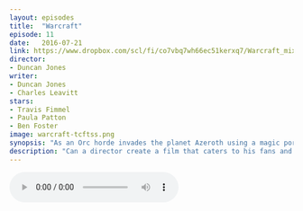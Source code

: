 ```yaml
---
layout: episodes
title:  "Warcraft"
episode: 11
date:   2016-07-21
link: https://www.dropbox.com/scl/fi/co7vbq7wh66ec51kerxq7/Warcraft_mixdown2.mp3?rlkey=vpp13ia8f5b3mkdi13paf8yrw&dl=0
director: 
- Duncan Jones
writer:
- Duncan Jones
- Charles Leavitt
stars: 
- Travis Fimmel
- Paula Patton
- Ben Foster
image: warcraft-tcftss.png
synopsis: "As an Orc horde invades the planet Azeroth using a magic portal, a few human heroes and dissenting Orcs must attempt to stop the true evil behind this war."
description: "Can a director create a film that caters to his fans and the common cinema goer. Duncan Jones certainly tries to accomplish this with Warcraft.  Josh and Damian talk about the film, how video games are a tough thing to import into different mediums and what we would change in the film to tighten it up. "
---
```



<audio src="https://www.dropbox.com/scl/fi/co7vbq7wh66ec51kerxq7/Warcraft_mixdown2.mp3?raw=1" controls></audio> 

